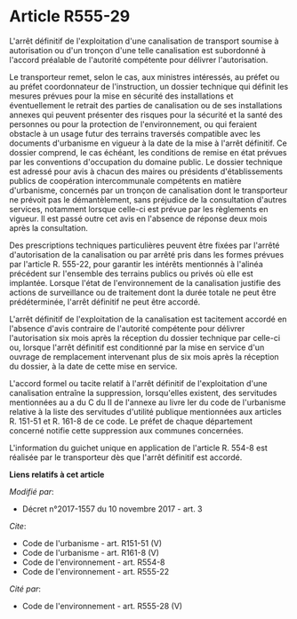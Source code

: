 # Article R555-29

L'arrêt définitif de l'exploitation d'une canalisation de transport soumise à autorisation ou d'un tronçon d'une telle
canalisation est subordonné à l'accord préalable de l'autorité compétente pour délivrer l'autorisation. 

Le transporteur remet, selon le cas, aux ministres intéressés, au préfet ou au préfet coordonnateur de l'instruction, un
dossier technique qui définit les mesures prévues pour la mise en sécurité des installations et éventuellement le retrait des
parties de canalisation ou de ses installations annexes qui peuvent présenter des risques pour la sécurité et la santé des
personnes ou pour la protection de l'environnement, ou qui feraient obstacle à un usage futur des terrains traversés
compatible avec les documents d'urbanisme en vigueur à la date de la mise à l'arrêt définitif. Ce dossier comprend, le cas
échéant, les conditions de remise en état prévues par les conventions d'occupation du domaine public. Le dossier technique
est adressé pour avis à chacun des maires ou présidents d'établissements publics de coopération intercommunale compétents en
matière d'urbanisme, concernés par un tronçon de canalisation dont le transporteur ne prévoit pas le démantèlement, sans
préjudice de la consultation d'autres services, notamment lorsque celle-ci est prévue par les règlements en vigueur. Il est
passé outre cet avis en l'absence de réponse deux mois après la consultation. 

Des prescriptions techniques particulières peuvent être fixées par l'arrêté d'autorisation de la canalisation ou par arrêté
pris dans les formes prévues par l'article R. 555-22, pour garantir les intérêts mentionnés à l'alinéa précédent sur
l'ensemble des terrains publics ou privés où elle est implantée. Lorsque l'état de l'environnement de la canalisation
justifie des actions de surveillance ou de traitement dont la durée totale ne peut être prédéterminée, l'arrêt définitif ne
peut être accordé. 

L'arrêt définitif de l'exploitation de la canalisation est tacitement accordé en l'absence d'avis contraire de l'autorité
compétente pour délivrer l'autorisation six mois après la réception du dossier technique par celle-ci ou, lorsque l'arrêt
définitif est conditionné par la mise en service d'un ouvrage de remplacement intervenant plus de six mois après la réception
du dossier, à la date de cette mise en service. 

L'accord formel ou tacite relatif à l'arrêt définitif de l'exploitation d'une canalisation entraîne la suppression,
lorsqu'elles existent, des servitudes mentionnées au a du C du II de l'annexe au livre Ier du code de l'urbanisme relative à
la liste des servitudes d'utilité publique mentionnées aux articles R. 151-51 et R. 161-8 de ce code. Le préfet de chaque
département concerné notifie cette suppression aux communes concernées. 

L'information du guichet unique en application de l'article R. 554-8 est réalisée par le transporteur dès que l'arrêt
définitif est accordé.

**Liens relatifs à cet article**

_Modifié par_:

  - Décret n°2017-1557 du 10 novembre 2017 - art. 3

_Cite_:

  - Code de l'urbanisme - art. R151-51 (V)
  - Code de l'urbanisme - art. R161-8 (V)
  - Code de l'environnement - art. R554-8
  - Code de l'environnement - art. R555-22

_Cité par_:

  - Code de l'environnement - art. R555-28 (V)
